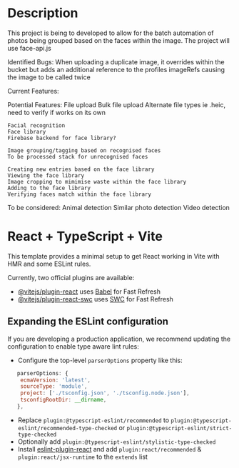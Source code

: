 # Description
This project is being to developed to allow for the batch automation of photos
being grouped based on the faces within the image. The project will use face-api.js

Identified Bugs:
    When uploading a duplicate image, it overrides within the bucket but adds an additional
    reference to the profiles imageRefs causing the image to be called twice

Current Features:

Potential Features:
    File upload
    Bulk file upload
    Alternate file types ie .heic, need to verify if works on its own

    Facial recognition
    Face library
    Firebase backend for face library?

    Image grouping/tagging based on recognised faces
    To be processed stack for unrecognised faces

    Creating new entries based on the face library
    Viewing the face library
    Image cropping to mimimise waste within the face library
    Adding to the face library
    Verifying faces match within the face library

To be considered:
    Animal detection
    Similar photo detection
    Video detection

# React + TypeScript + Vite

This template provides a minimal setup to get React working in Vite with HMR and some ESLint rules.

Currently, two official plugins are available:

- [@vitejs/plugin-react](https://github.com/vitejs/vite-plugin-react/blob/main/packages/plugin-react/README.md) uses [Babel](https://babeljs.io/) for Fast Refresh
- [@vitejs/plugin-react-swc](https://github.com/vitejs/vite-plugin-react-swc) uses [SWC](https://swc.rs/) for Fast Refresh

## Expanding the ESLint configuration

If you are developing a production application, we recommend updating the configuration to enable type aware lint rules:

- Configure the top-level `parserOptions` property like this:

```js
   parserOptions: {
    ecmaVersion: 'latest',
    sourceType: 'module',
    project: ['./tsconfig.json', './tsconfig.node.json'],
    tsconfigRootDir: __dirname,
   },
```

- Replace `plugin:@typescript-eslint/recommended` to `plugin:@typescript-eslint/recommended-type-checked` or `plugin:@typescript-eslint/strict-type-checked`
- Optionally add `plugin:@typescript-eslint/stylistic-type-checked`
- Install [eslint-plugin-react](https://github.com/jsx-eslint/eslint-plugin-react) and add `plugin:react/recommended` & `plugin:react/jsx-runtime` to the `extends` list
